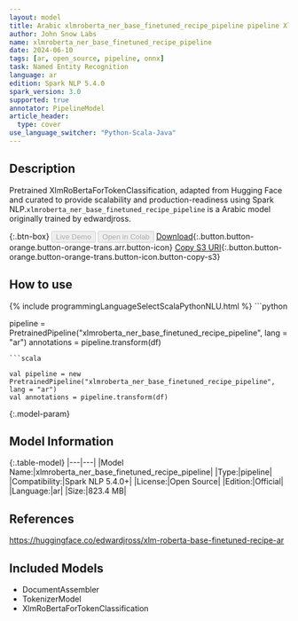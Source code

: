 ```yaml
---
layout: model
title: Arabic xlmroberta_ner_base_finetuned_recipe_pipeline pipeline XlmRoBertaForTokenClassification from edwardjross
author: John Snow Labs
name: xlmroberta_ner_base_finetuned_recipe_pipeline
date: 2024-06-10
tags: [ar, open_source, pipeline, onnx]
task: Named Entity Recognition
language: ar
edition: Spark NLP 5.4.0
spark_version: 3.0
supported: true
annotator: PipelineModel
article_header:
  type: cover
use_language_switcher: "Python-Scala-Java"
---
```


## Description

Pretrained XlmRoBertaForTokenClassification, adapted from Hugging Face and curated to provide scalability and production-readiness using Spark NLP.`xlmroberta_ner_base_finetuned_recipe_pipeline` is a Arabic model originally trained by edwardjross.

{:.btn-box}
<button class="button button-orange" disabled>Live Demo</button>
<button class="button button-orange" disabled>Open in Colab</button>
[Download](https://s3.amazonaws.com/auxdata.johnsnowlabs.com/public/models/xlmroberta_ner_base_finetuned_recipe_pipeline_ar_5.4.0_3.0_1718014858318.zip){:.button.button-orange.button-orange-trans.arr.button-icon}
[Copy S3 URI](s3://auxdata.johnsnowlabs.com/public/models/xlmroberta_ner_base_finetuned_recipe_pipeline_ar_5.4.0_3.0_1718014858318.zip){:.button.button-orange.button-orange-trans.button-icon.button-copy-s3}

## How to use



<div class="tabs-box" markdown="1">
{% include programmingLanguageSelectScalaPythonNLU.html %}
```python

pipeline = PretrainedPipeline("xlmroberta_ner_base_finetuned_recipe_pipeline", lang = "ar")
annotations =  pipeline.transform(df)   

```
```scala

val pipeline = new PretrainedPipeline("xlmroberta_ner_base_finetuned_recipe_pipeline", lang = "ar")
val annotations = pipeline.transform(df)

```
</div>

{:.model-param}
## Model Information

{:.table-model}
|---|---|
|Model Name:|xlmroberta_ner_base_finetuned_recipe_pipeline|
|Type:|pipeline|
|Compatibility:|Spark NLP 5.4.0+|
|License:|Open Source|
|Edition:|Official|
|Language:|ar|
|Size:|823.4 MB|

## References

https://huggingface.co/edwardjross/xlm-roberta-base-finetuned-recipe-ar

## Included Models

- DocumentAssembler
- TokenizerModel
- XlmRoBertaForTokenClassification